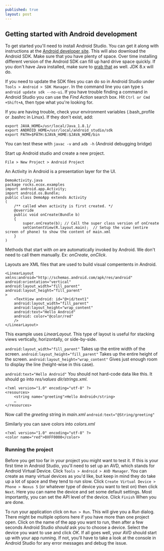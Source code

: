 ```yaml
---
published: true
layout: post
---
```



## Getting started with Android development
 
To get started you'll need to install Android Studio. You can get it along with instructions at the [Android developer site](https://developer.android.com/sdk/installing/index.html). This will also download the Android SDK. Make sure that you have plenty of space. Over time installing different version of the Android SDK can fill up hard drive space quickly. If you don't have Java installed, make sure to [grab that](http://www.oracle.com/technetwork/java/javase/downloads/index.html) as well. JDK 8.x will do.

If you need to update the SDK files you can do so in Android Studio under `Tools > Android > SDK Manager`. In the command line you can type `$ android update sdk --no-ui`. If you have trouble finding a command in Android Studio you can use the _Find Action_ search box. Hit `Ctrl or Cmd +Shift+A`, then type what you're looking for.

If you are having trouble, check your environment variables (.bash_profile or .bashrc in Linux).
If they don't exist, add:

    export JAVA_HOME=/usr/local/Java_1.8.1/
    export ANDROID_HOME=/usr/local/android_studio/sdk
    export PATH=$PATH:$JAVA_HOME:$JAVA_HOME/bin
    
You can test these with `javac -v` and `adb -h` (Android debugging bridge)

Start up Android studio and create a new project. 

    File > New Project > Android Project
    
An Activity in Android is a presentation layer for the UI.

```
DemoActivity.java
package rocks.ecox.examples
import android.app.Activity;
import android.os.Bundle;
public class DemoApp extends Activity
(
	/** called when activity is first created. */
	@override
	public void onCreate(Bundle b)
	{
		super.onCreate(b); // Call the super class version of onCreate
		setContentView(R.layout.main);  // Setup the view (entire screen of phone) to show the content of main.xml
	}
)
```

Methods that start with _on_ are automatically invoked by Android. We don't need to call them manually. Ex: _onCreate_, _onClick_.

Layouts are XML files that are used to build visual compentents in Android.

```
<LinearLayout xmlns:android="http://schemas.android.com/apk/res/android"
android:orientation="vertical"
android:layout_width="fill_parent"
android:layout_height="fill_parent"
>
	<TextView android: id="@+id/text1"
	android:layout_width="fill_parent"
	android:layout_height="wrap_content"
	android:text="Hello Android"
	android: color="@color/red" 
	/>
</LinearLayout>
```
This example uses _LinearLayout_. This type of layout is useful for stacking views vertically, horizontally, or side-by-side.

`android:layout_width="fill_parent"` Takes up the entire width of the screen.
`android:layout_height="fill_parent"` Takes up the entire height of the screen.
`android:layout_height="wrap_content"` Gives just enough room to display the line (height-wise in this case).

`android:text="Hello Android"` You should not hard-code data like this. It should go into _res/values dir/strings.xml_.

```
<?xml version="1.0" encoding="utf-8" ?>
<resources>
	<string name="greeting">Hello Android</string>
	…
</resources>
```

Now call the _greeting_ string in _main.xml_
`android:text="@String/greeting"`

Similarly you can save colors into _colors.xml_

```
<?xml version="1.0" encoding="utf-8" ?>
<color name="red">0XFF0000</color>
```

### Running the project

Before you get too far in your project you might want to test it. If this is your first time in Android Studio, you'll need to set up an AVD, which stands for Android Virtual Device. Click `Tools > Android > AVD Manager`. You can create as many virtual devices as you'd like, but keep in mind they do take up a lot of space and they tend to run slow.
Click `Create Virtual Device > Phone > Nexus 5` (or whatever type of device you want to test on) then click `Next`. Here you can name the device and set some default settings. Most importantly, you can set the API level of the device. Click `Finish` When you are done.

To run your application click on `Run > Run`. This will give you a _Run_ dialog. There might be multiple options here if you have more than one project open. Click on the name of the app you want to run, then after a few seconds Android Studio _should_ ask you to choose a device. Select the device you want to use and click _OK_. If all goes well, your AVD should start up with your app running. If not, you'll have to take a look at the console in Android Studio for any error messages and debug the issue.

